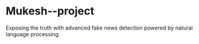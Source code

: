 # Mukesh--project
Exposing the truth with advanced fake news detection powered by natural language processing.
